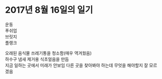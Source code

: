 # 2017년 8월 16일의 일기

운동  
푸쉬업  
브릿지  
플랭크  
 

오래된 음식물 쓰레기통을 청소함(매우 역겨웠음)  
하수구 냄새 제거용 식초얼음을 만듬  
지금 일하는 곳에서 미래가 안보임 다른 곳을 찾아봐야 하는데 무엇을 해야할지 잘 모르겠음